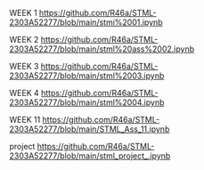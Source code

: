 WEEK 1
https://github.com/R46a/STML-2303A52277/blob/main/stmi%2001.ipynb

WEEK 2
https://github.com/R46a/STML-2303A52277/blob/main/stml%20ass%2002.ipynb

WEEK 3
https://github.com/R46a/STML-2303A52277/blob/main/stml%2003.ipynb

WEEK 4
https://github.com/R46a/STML-2303A52277/blob/main/stml%2004.ipynb

WEEK 11
https://github.com/R46a/STML-2303A52277/blob/main/STML_Ass_11.ipynb

project 
https://github.com/R46a/STML-2303A52277/blob/main/stml_project_.ipynb
